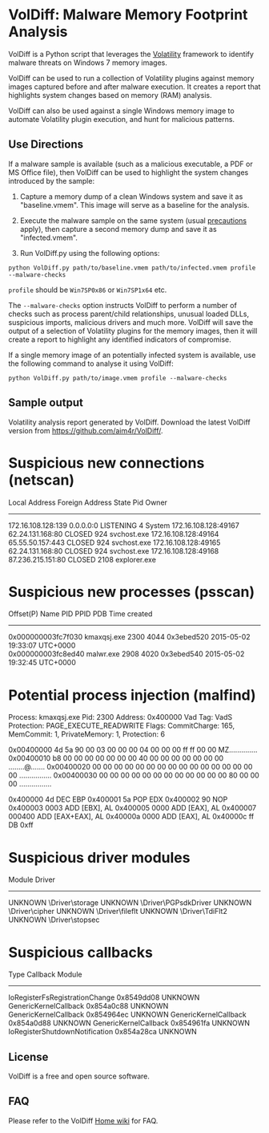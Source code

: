 
VolDiff: Malware Memory Footprint Analysis
==========================================

VolDiff is a Python script that leverages the [Volatility](https://github.com/volatilityfoundation/volatility) framework to identify malware threats on Windows 7 memory images.

VolDiff can be used to run a collection of Volatility plugins against memory images captured before and after malware execution. It creates a report that highlights system changes based on memory (RAM) analysis.

VolDiff can also be used against a single Windows memory image to automate Volatility plugin execution, and hunt for malicious patterns.

Use Directions
----------------

If a malware sample is available (such as a malicious executable, a PDF or MS Office file), then VolDiff can be used to highlight the system changes introduced by the sample:

1. Capture a memory dump of a clean Windows system and save it as "baseline.vmem". This image will serve as a baseline for the analysis.

2. Execute the malware sample on the same system (usual [precautions](https://zeltser.com/vmware-network-isolation-for-malware-analysis/) apply), then capture a second memory dump and save it as "infected.vmem".

3. Run VolDiff.py using the following options:

`python VolDiff.py path/to/baseline.vmem path/to/infected.vmem profile --malware-checks`

`profile` should be `Win7SP0x86` or `Win7SP1x64` etc.

The `--malware-checks` option instructs VolDiff to perform a number of checks such as process parent/child relationships, unusual loaded DLLs, suspicious imports, malicious drivers and much more. VolDiff will save the output of a selection of Volatility plugins for the memory images, then it will create a report to highlight any identified indicators of compromise. 

If a single memory image of an potentially infected system is available, use the following command to analyse it using VolDiff:

`python VolDiff.py path/to/image.vmem profile --malware-checks`

Sample output
--------------
Volatility analysis report generated by VolDiff.
Download the latest VolDiff version from https://github.com/aim4r/VolDiff/.

Suspicious new connections (netscan)
=========================================================================
Local Address                  Foreign Address      State            Pid      Owner 
------------------------------ -------------------- ---------------- -------- ------------ 
172.16.108.128:139             0.0.0.0:0            LISTENING        4        System 
172.16.108.128:49167           62.24.131.168:80     CLOSED           924      svchost.exe 
172.16.108.128:49164           65.55.50.157:443     CLOSED           924      svchost.exe 
172.16.108.128:49165           62.24.131.168:80     CLOSED           924      svchost.exe 
172.16.108.128:49168           87.236.215.151:80    CLOSED           2108     explorer.exe

Suspicious new processes (psscan)
=========================================================================
Offset(P)          Name                PID   PPID PDB        Time created                    
------------------ ---------------- ------ ------ ---------- ------------------------------ 
0x000000003fc7f030 kmaxqsj.exe        2300   4044 0x3ebed520 2015-05-02 19:33:07 UTC+0000  
0x000000003fc8ed40 malwr.exe          2908   4020 0x3ebed540 2015-05-02 19:32:45 UTC+0000  

Potential process injection (malfind)
=========================================================================
Process: kmaxqsj.exe Pid: 2300 Address: 0x400000
Vad Tag: VadS Protection: PAGE_EXECUTE_READWRITE
Flags: CommitCharge: 165, MemCommit: 1, PrivateMemory: 1, Protection: 6

0x00400000  4d 5a 90 00 03 00 00 00 04 00 00 00 ff ff 00 00   MZ..............
0x00400010  b8 00 00 00 00 00 00 00 40 00 00 00 00 00 00 00   ........@.......
0x00400020  00 00 00 00 00 00 00 00 00 00 00 00 00 00 00 00   ................
0x00400030  00 00 00 00 00 00 00 00 00 00 00 00 80 00 00 00   ................

0x400000 4d               DEC EBP
0x400001 5a               POP EDX
0x400002 90               NOP
0x400003 0003             ADD [EBX], AL
0x400005 0000             ADD [EAX], AL
0x400007 000400           ADD [EAX+EAX], AL
0x40000a 0000             ADD [EAX], AL
0x40000c ff               DB 0xff

Suspicious driver modules
===========================================================================
Module                               Driver
------------------------------------ ------
UNKNOWN                              \Driver\storage
UNKNOWN                              \Driver\PGPsdkDriver
UNKNOWN                              \Driver\cipher
UNKNOWN                              \Driver\fileflt
UNKNOWN                              \Driver\TdiFlt2
UNKNOWN                              \Driver\stopsec

Suspicious callbacks
===========================================================================
Type                                 Callback   Module   
------------------------------------ ---------- --------
IoRegisterFsRegistrationChange       0x8549dd08 UNKNOWN  
GenericKernelCallback                0x854a0c88 UNKNOWN  
GenericKernelCallback                0x854964ec UNKNOWN 
GenericKernelCallback                0x854a0d88 UNKNOWN 
GenericKernelCallback                0x854961fa UNKNOWN 
IoRegisterShutdownNotification       0x854a28ca UNKNOWN 


License
--------

VolDiff is a free and open source software.

FAQ
-----

Please refer to the VolDiff [Home wiki](https://github.com/aim4r/VolDiff/wiki) for FAQ.
